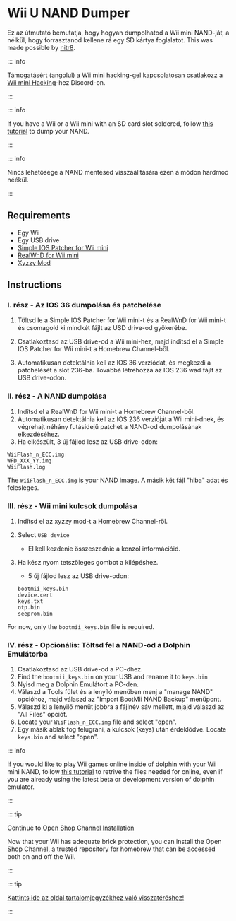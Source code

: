 # Wii U NAND Dumper

Ez az útmutató bemutatja, hogy hogyan dumpolhatod a Wii mini NAND-ját, a nélkül, hogy forrasztanod kellene rá egy SD kártya foglalatot. This was made possible by [nitr8](https://gbatemp.net/members/nitr8.72581/).

::: info

Támogatásért (angolul) a Wii mini hacking-gel kapcsolatosan csatlakozz a [Wii mini Hacking](https://discord.gg/6ryxnkS)-hez Discord-on.

:::

::: info

If you have a Wii or a Wii mini with an SD card slot soldered, follow [this tutorial](bootmii) to dump your NAND.

:::

::: info

Nincs lehetősége a NAND mentésed visszaálltására ezen a módon hardmod néékül.

:::

## Requirements

- Egy Wii
- Egy USB drive
- [Simple IOS Patcher for Wii mini](https://oscwii.org/library/app/SimpleIOSPatcher_Mini)
- [RealWnD for Wii mini](https://oscwii.org/library/app/RealWnD_Mini)
- [Xyzzy Mod](https://oscwii.org/library/app/xyzzy-mod)

## Instructions

### I. rész - Az IOS 36 dumpolása és patchelése

1. Töltsd le a Simple IOS Patcher for Wii mini-t és a RealWnD for Wii mini-t és csomagold ki mindkét fájlt az USD drive-od gyökerébe.

2. Csatlakoztasd az USB drive-od a Wii mini-hez, majd indítsd el a Simple IOS Patcher for Wii mini-t a Homebrew Channel-ből.

3. Automatikusan detektálnia kell az IOS 36 verziódat, és megkezdi a patchelését a slot 236-ba. Továbbá létrehozza az IOS 236 wad fájlt az USB drive-odon.

### II. rész - A NAND dumpolása

1. Indítsd el a RealWnD for Wii mini-t a Homebrew Channel-ből.
2. Automatikusan detektálnia kell az IOS 236 verzióját a Wii mini-dnek, és végrehajt néhány futásidejű patchet a NAND-od dumpolásának elkezdéséhez.
3. Ha elkészült, 3 új fájlod lesz az USB drive-odon:

```
WiiFlash_n_ECC.img
WFD_XXX_YY.img
WiiFlash.log
```

The `WiiFlash_n_ECC.img` is your NAND image. A másik két fájl "hiba" adat és felesleges.

### III. rész - Wii mini kulcsok dumpolása

1. Indítsd el az xyzzy mod-t a Homebrew Channel-ről.
2. Select `USB device`
   - El kell kezdenie összeszednie a konzol információid.
3. Ha kész nyom tetszőleges gombot a kilépéshez.

   - 5 új fájlod lesz az USB drive-odon:

   ```
   bootmii_keys.bin
   device.cert
   keys.txt
   otp.bin
   seeprom.bin
   ```

For now, only the `bootmii_keys.bin` file is required.

### IV. rész - Opcionális: Töltsd fel a NAND-od a Dolphin Emulátorba

1. Csatlakoztasd az USB drive-od a PC-dhez.
2. Find the `bootmii_keys.bin` on your USB and rename it to `keys.bin`
3. Nyisd meg a Dolphin Emulátort a PC-den.
4. Válaszd a Tools fület és a lenyíló menüben menj a "manage NAND" opcióhoz, majd válaszd az "Import BootMii NAND Backup" menüpont.
5. Válaszd ki a lenyilő menüt jobbra a fájlnév sáv mellett, mjajd válaszd az "All Files" opciót.
6. Locate your `WiiFlash_n_ECC.img` file and select "open".
7. Egy másik ablak fog felugrani, a kulcsok (keys) után érdeklődve. Locate `keys.bin` and select "open".

::: info

If you would like to play Wii games online inside of dolphin with your Wii mini NAND, follow [this tutorial](https://dolphin-emu.org/docs/guides/wii-network-guide/) to retrive the files needed for online, even if you are already using the latest beta or development version of dolphin emulator.

:::

::: tip

Continue to [Open Shop Channel Installation](osc)

Now that your Wii has adequate brick protection, you can install the Open Shop Channel, a trusted repository for homebrew that can be accessed both on and off the Wii.

:::

::: tip

[Kattints ide az oldal tartalomjegyzékhez való visszatéréshez!](site-navigation)

:::
